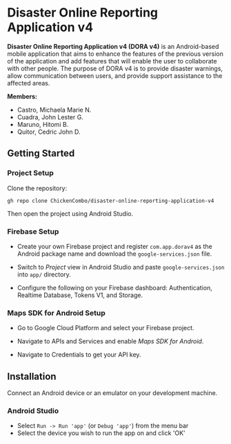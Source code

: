 # Disaster Online Reporting Application v4

**Disaster Online Reporting Application v4 (DORA v4)** is an Android-based mobile application that aims to enhance the features of the previous version of the application and add features that will enable the user to collaborate with other people. The purpose of DORA v4 is to provide disaster warnings, allow communication between users, and provide support assistance to the affected areas.

**Members:**
* Castro, Michaela Marie N.
* Cuadra, John Lester G.
* Maruno, Hitomi B.
* Quitor, Cedric John D.

## Getting Started
### Project Setup
Clone the repository:

    gh repo clone ChickenCombo/disaster-online-reporting-application-v4

Then open the project using Android Studio.

### Firebase Setup

* Create your own Firebase project and register `com.app.dorav4` as the Android package name and download the `google-services.json` file.

* Switch to *Project* view in Android Studio and paste `google-services.json` into `app/` directory.

* Configure the following on your Firebase dashboard: Authentication, Realtime Database, Tokens V1, and Storage.

### Maps SDK for Android Setup

* Go to Google Cloud Platform and select your Firebase project.

* Navigate to APIs and Services and enable *Maps SDK for Android*.

* Navigate to Credentials to get your API key.

## Installation

Connect an Android device or an emulator on your development machine.

### Android Studio

* Select `Run -> Run 'app'` (or `Debug 'app'`) from the menu bar
* Select the device you wish to run the app on and click 'OK'
